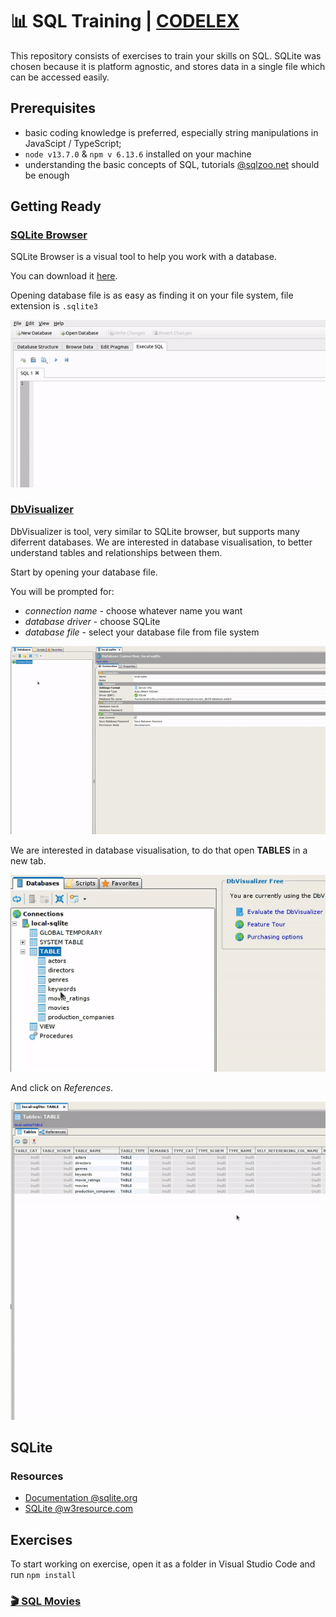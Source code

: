 # 📊 SQL Training | [CODELEX](https://codelex.io)

This repository consists of exercises to train your skills on SQL. SQLite was chosen because it is platform agnostic, and stores data in a single file which can be accessed easily.

## Prerequisites

 - basic coding knowledge is preferred, especially string manipulations in JavaScipt / TypeScript;
 - `node v13.7.0` & `npm v 6.13.6` installed on your machine
 - understanding the basic concepts of SQL, tutorials [@sqlzoo.net](https://sqlzoo.net/) should be enough

## Getting Ready

### [SQLite Browser](https://sqlitebrowser.org/)

SQLite Browser is a visual tool to help you work with a database.

You can download it [here](https://sqlitebrowser.org/dl/).

Opening database file is as easy as finding it on your file system, file extension is `.sqlite3`

![Opening Database File](./docs/opening-database-file-sqlite-browser.gif)

### [DbVisualizer](https://www.dbvis.com/)

DbVisualizer is tool, very similar to SQLite browser, but supports many diferrent databases. We are interested in database visualisation, to better understand tables and relationships between them.

Start by opening your database file.

You will be prompted for:

 - *connection name* - choose whatever name you want
 - *database driver* - choose SQLite
 - *database file* - select your database file from file system

![Opening Database File](./docs/opening-database-file-dbvis.gif)

We are interested in database visualisation, to do that open **TABLES** in a new tab.

![Open Tables in New Tab](./docs/open-tables-in-new-tab.gif)

And click on *References*.

![Table References](./docs/table-references.gif)

## SQLite

### Resources

 - [Documentation @sqlite.org](https://www.sqlite.org/docs.html)
 - [SQLite @w3resource.com](https://www.w3resource.com/sqlite/index.php)

## Exercises

To start working on exercise, open it as a folder in Visual Studio Code and run `npm install`

### [🎬 SQL Movies](./sql-movies)
